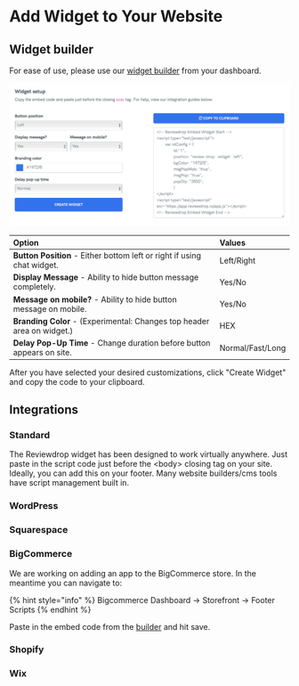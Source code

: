 # Add Widget to Your Website

## Widget builder

For ease of use, please use our [widget builder](https://reviewdrop.io/embed) from your dashboard.

![Reviewdrop Widget Setup Tool](../.gitbook/assets/screenshot-2018-11-19-at-01.12.41.png)

| Option | Values |
| :--- | :--- |
| **Button Position** - Either bottom left or right if using chat widget. | Left/Right |
| **Display Message** - Ability to hide button message completely. | Yes/No |
| **Message on mobile?** - Ability to hide button message on mobile. | Yes/No |
| **Branding Color** - \(Experimental: Changes top header area on widget.\) | HEX |
| **Delay Pop-Up Time** - Change duration before button appears on site. | Normal/Fast/Long |

After you have selected your desired customizations, click "Create Widget" and copy the code to your clipboard.

## Integrations

### Standard

The Reviewdrop widget has been designed to work virtually anywhere. Just paste in the script code just before the &lt;body&gt; closing tag on your site. Ideally, you can add this on your footer. Many website builders/cms tools have script management built in. 

### WordPress

### Squarespace

### BigCommerce

We are working on adding an app to the BigCommerce store. In the meantime you can navigate to:

{% hint style="info" %}
Bigcommerce Dashboard -&gt; Storefront -&gt; Footer Scripts
{% endhint %}

Paste in the embed code from the [builder](customise-widget-looks.md) and hit save.

### Shopify

### Wix


